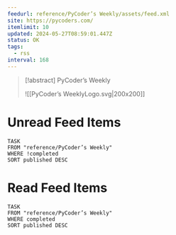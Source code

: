 ```yaml
---
feedurl: reference/PyCoder’s Weekly/assets/feed.xml
site: https://pycoders.com/
itemlimit: 10
updated: 2024-05-27T08:59:01.447Z
status: OK
tags:
  - rss
interval: 168
---
```


> [!abstract] PyCoder’s Weekly
> 
>
> ![[PyCoder’s WeeklyLogo.svg|200x200]]
# Unread Feed Items
~~~dataview
TASK
FROM "reference/PyCoder’s Weekly"
WHERE !completed
SORT published DESC
~~~

# Read Feed Items
~~~dataview
TASK
FROM "reference/PyCoder’s Weekly"
WHERE completed
SORT published DESC
~~~
